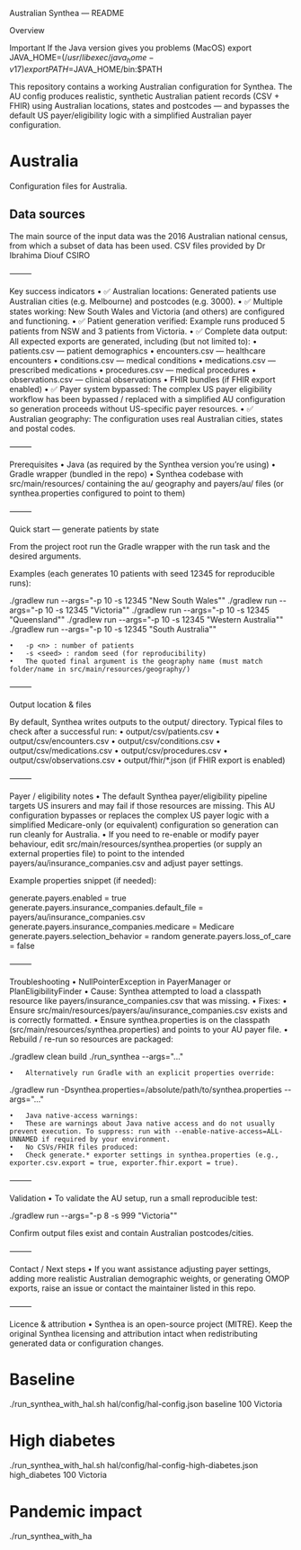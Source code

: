 Australian Synthea — README

Overview

Important
If the Java version gives you problems (MacOS)
export JAVA_HOME=$(/usr/libexec/java_home -v 17)
export PATH=$JAVA_HOME/bin:$PATH

This repository contains a working Australian configuration for Synthea. The AU config produces realistic, synthetic Australian patient records (CSV + FHIR) using Australian locations, states and postcodes — and bypasses the default US payer/eligibility logic with a simplified Australian payer configuration.

# Australia
Configuration files for Australia.

## Data sources
The main source of the input data was the 2016 Australian national census, from which a subset of data has been used.
 CSV files provided by Dr Ibrahima Diouf CSIRO
 
⸻

Key success indicators
	•	✅ Australian locations: Generated patients use Australian cities (e.g. Melbourne) and postcodes (e.g. 3000).
	•	✅ Multiple states working: New South Wales and Victoria (and others) are configured and functioning.
	•	✅ Patient generation verified: Example runs produced 5 patients from NSW and 3 patients from Victoria.
	•	✅ Complete data output: All expected exports are generated, including (but not limited to):
	•	patients.csv — patient demographics
	•	encounters.csv — healthcare encounters
	•	conditions.csv — medical conditions
	•	medications.csv — prescribed medications
	•	procedures.csv — medical procedures
	•	observations.csv — clinical observations
	•	FHIR bundles (if FHIR export enabled)
	•	✅ Payer system bypassed: The complex US payer eligibility workflow has been bypassed / replaced with a simplified AU configuration so generation proceeds without US-specific payer resources.
	•	✅ Australian geography: The configuration uses real Australian cities, states and postal codes.

⸻

Prerequisites
	•	Java (as required by the Synthea version you’re using)
	•	Gradle wrapper (bundled in the repo)
	•	Synthea codebase with src/main/resources/ containing the au/ geography and payers/au/ files (or synthea.properties configured to point to them)

⸻

Quick start — generate patients by state

From the project root run the Gradle wrapper with the run task and the desired arguments.

Examples (each generates 10 patients with seed 12345 for reproducible runs):

./gradlew run --args="-p 10 -s 12345 \"New South Wales\""
./gradlew run --args="-p 10 -s 12345 \"Victoria\""
./gradlew run --args="-p 10 -s 12345 \"Queensland\""
./gradlew run --args="-p 10 -s 12345 \"Western Australia\""
./gradlew run --args="-p 10 -s 12345 \"South Australia\""

	•	-p <n> : number of patients
	•	-s <seed> : random seed (for reproducibility)
	•	The quoted final argument is the geography name (must match folder/name in src/main/resources/geography/)

⸻

Output location & files

By default, Synthea writes outputs to the output/ directory. Typical files to check after a successful run:
	•	output/csv/patients.csv
	•	output/csv/encounters.csv
	•	output/csv/conditions.csv
	•	output/csv/medications.csv
	•	output/csv/procedures.csv
	•	output/csv/observations.csv
	•	output/fhir/*.json (if FHIR export is enabled)

⸻

Payer / eligibility notes
	•	The default Synthea payer/eligibility pipeline targets US insurers and may fail if those resources are missing. This AU configuration bypasses or replaces the complex US payer logic with a simplified Medicare-only (or equivalent) configuration so generation can run cleanly for Australia.
	•	If you need to re-enable or modify payer behaviour, edit src/main/resources/synthea.properties (or supply an external properties file) to point to the intended payers/au/insurance_companies.csv and adjust payer settings.

Example properties snippet (if needed):

generate.payers.enabled = true
generate.payers.insurance_companies.default_file = payers/au/insurance_companies.csv
generate.payers.insurance_companies.medicare = Medicare
generate.payers.selection_behavior = random
generate.payers.loss_of_care = false


⸻

Troubleshooting
	•	NullPointerException in PayerManager or PlanEligibilityFinder
	•	Cause: Synthea attempted to load a classpath resource like payers/insurance_companies.csv that was missing.
	•	Fixes:
	•	Ensure src/main/resources/payers/au/insurance_companies.csv exists and is correctly formatted.
	•	Ensure synthea.properties is on the classpath (src/main/resources/synthea.properties) and points to your AU payer file.
	•	Rebuild / re-run so resources are packaged:

./gradlew clean build
./run_synthea --args="..."


	•	Alternatively run Gradle with an explicit properties override:

./gradlew run -Dsynthea.properties=/absolute/path/to/synthea.properties --args="..."


	•	Java native-access warnings:
	•	These are warnings about Java native access and do not usually prevent execution. To suppress: run with --enable-native-access=ALL-UNNAMED if required by your environment.
	•	No CSVs/FHIR files produced:
	•	Check generate.* exporter settings in synthea.properties (e.g., exporter.csv.export = true, exporter.fhir.export = true).

⸻

Validation
	•	To validate the AU setup, run a small reproducible test:

./gradlew run --args="-p 8 -s 999 \"Victoria\""

Confirm output files exist and contain Australian postcodes/cities.

⸻

Contact / Next steps
	•	If you want assistance adjusting payer settings, adding more realistic Australian demographic weights, or generating OMOP exports, raise an issue or contact the maintainer listed in this repo.

⸻

Licence & attribution
	•	Synthea is an open-source project (MITRE). Keep the original Synthea licensing and attribution intact when redistributing generated data or configuration changes.


# Baseline
./run_synthea_with_hal.sh hal/config/hal-config.json baseline 100 Victoria

# High diabetes
./run_synthea_with_hal.sh hal/config/hal-config-high-diabetes.json high_diabetes 100 Victoria

# Pandemic impact
./run_synthea_with_ha

